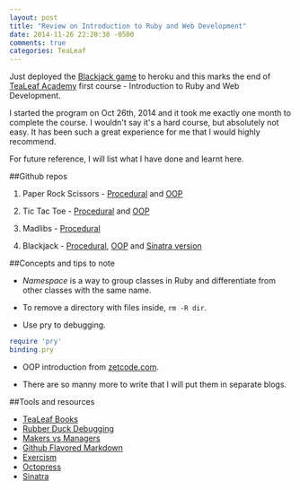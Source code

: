 ```yaml
---
layout: post
title: "Review on Introduction to Ruby and Web Development"
date: 2014-11-26 22:20:38 -0500
comments: true
categories: TeaLeaf
---
```

Just deployed the [Blackjack game](https://blackjack-sinatra-jw.herokuapp.com) to heroku and this marks the end of [TeaLeaf Academy](https://www.gotealeaf.com) first course - Introduction to Ruby and Web Development.

I started the program on Oct 26th, 2014 and it took me exactly one month to complete the course. I wouldn't say it's a hard course, but absolutely not easy. It has been such a great experience for me that I would highly recommend. 

For future reference, I will list what I have done and learnt here. 

##Github repos

1. Paper Rock Scissors - [Procedural](https://github.com/jacywang/tealeaf_paper_rock_scissors) and [OOP](https://github.com/jacywang/oop_paper_rock_scissors/blob/master/paper_rock_scissors.rb)

2. Tic Tac Toe - [Procedural](https://github.com/jacywang/tic_tac_toe) and [OOP](https://github.com/jacywang/oop_tic_tac_toe/blob/master/tic_tac_toe.rb)

3. Madlibs - [Procedural](https://github.com/jacywang/madlibs)

4. Blackjack - [Procedural](https://github.com/jacywang/blackjack), [OOP](https://github.com/jacywang/oop_blackjack/blob/master/blackjack.rb) and [Sinatra version](https://github.com/jacywang/blackjack_sinatra)

##Concepts and tips to note

- *Namespace* is a way to group classes in Ruby and differentiate from other classes with the same name.

- To remove a directory with files inside, `rm -R dir`.

- Use pry to debugging.
```ruby
require 'pry'
binding.pry
```
- OOP introduction from [zetcode.com](http://zetcode.com/lang/rubytutorial/oop/).

- There are so manny more to write that I will put them in separate blogs. 

##Tools and resources

- [TeaLeaf Books](https://www.gotealeaf.com/books)
- [Rubber Duck Debugging](http://blog.codinghorror.com/rubber-duck-problem-solving/)
- [Makers vs Managers](http://www.paulgraham.com/makersschedule.html)
- [Github Flavored Markdown](https://help.github.com/articles/github-flavored-markdown/)
- [Exercism](http://exercism.io/)
- [Octopress](http://octopress.org/)
- [Sinatra](http://www.sinatrarb.com/intro.html)

